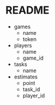 # README

- games
  - name
  - token
- players
  - name
  - game_id
- tasks
  - name
- estimates
  - point
  - task_id
  - player_id
